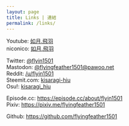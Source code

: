 ```yaml
---
layout: page
title: Links | 連結
permalink: /links/
---
```


Youtube: [如月.飛羽](https://www.youtube.com/channel/UCl_hsqcvdX0XdgBimRQ6R3A)  
niconico: [如月.飛羽](http://www.nicovideo.jp/user/38995186)  

Twitter: [@flyin1501](https://twitter.com/flyin1501)  
Mastodon: [@flyingfeather1501@pawoo.net](https://pawoo.net/@flyingfeather1501)  
Reddit: [/u/flyin1501](https://www.reddit.com/user/flyin1501)  
Steemit.com: [kisaragi-hiu](https://steemit.com/@kisaragi-hiu)  
Osu!: [kisaragi\_hiu](https://osu.ppy.sh/u/3996811)  

Episode.cc: <https://episode.cc/about/flyin1501>  
Pixiv: <https://pixiv.me/flyingfeather1501>  

Github: <https://github.com/flyingfeather1501>  
